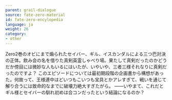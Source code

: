 ```yaml
---
parent: grail-dialogue
source: fate-zero-material
id: fate-zero-encylopedia
language: ja
weight: 26
category:
- other
---
```


Zero2巻のオビにまで煽られたセイバー、ギル、イスカンダルによる三つ巴対決の正体。飲み会の名を借りた真剣英霊しゃべり場。果たして真剣だったのかどうだか傍目には微妙な人もいるにはいたが、いやいや、三者三様それなりに真剣だったのですよ？
このエピソードについては最初期段階の企画書から構想があった。何故って、王様連中はどいつもこいつも宝具とかアレすぎて、戦いを通じて解り合うには致命的なまでに破壊力絶大すぎたがら。
――いやまて、これだとギル様とセイバーの馴れ初めは合コンだったという結論になるのか？

